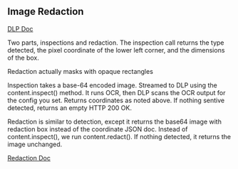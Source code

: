 ## Image Redaction
[DLP Doc](https://cloud.google.com/dlp/docs/concepts-image-redaction)

Two parts, inspections and redaction. The inspection call returns the type detected,
 the pixel coordinate of the lower left corner, and the dimensions of the box.

Redaction actually masks with opaque rectangles

Inspection takes a base-64 encoded image.  Streamed to DLP using the content.inspect() method. 
It runs OCR, then DLP scans the OCR output for the config you set. Returns coordinates as noted above. 
If nothing sentive detected, returns an empty HTTP 200 OK.

Redaction is similar to detection, except it returns the base64 image with redaction box instead of the coordinate JSON doc. 
Instead of content.inspect(), we run content.redact(). If nothing detected, it returns the image unchanged.

[Redaction Doc](https://cloud.google.com/dlp/docs/redacting-sensitive-data-images)


